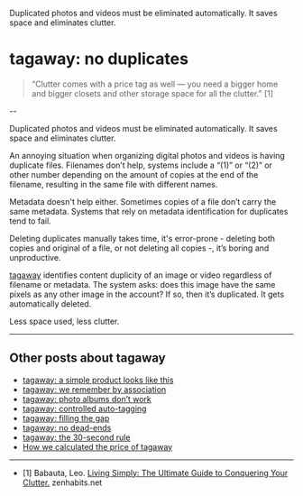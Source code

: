 Duplicated photos and videos must be eliminated automatically. It saves space and eliminates clutter.
# tagaway: no duplicates

> “Clutter comes with a price tag as well — you need a bigger home and bigger closets and other storage space for all the clutter.” [1]

--

Duplicated photos and videos must be eliminated automatically. It saves space and eliminates clutter.

An annoying situation when organizing digital photos and videos is having duplicate files. Filenames don’t help, systems include a “(1)” or “(2)” or other number depending on the amount of copies at the end of the filename, resulting in the same file with different names.

Metadata doesn't help either. Sometimes copies of a file don’t carry the same metadata. Systems that rely on metadata identification for duplicates tend to fail. 

Deleting duplicates manually takes time, it's error-prone - deleting both copies and original of a file, or not deleting all copies -, it’s boring and unproductive.

<a href="https://altocode.nl/pic/" target="_blank">tagaway</a> identifies content duplicity of an image or video regardless of filename or metadata. The system asks: does this image have the same pixels as any other image in the account? If so, then it’s duplicated. It gets automatically deleted. 

Less space used, less clutter. 

---

## Other posts about tagaway
- <a href="https://altocode.nl/blog/a-simple-product-looks-like-this" target="_blank">tagaway: a simple product looks like this</a> 
- <a href="https://altocode.nl/blog/we-remember-by-association" target="_blank">tagaway: we remember by association</a>
- <a href="https://altocode.nl/blog/photo-albums-dont-work" target="_blank">tagaway: photo albums don’t work</a>
- <a href="https://altocode.nl/blog/controlled-auto-tagging" target="_blank">tagaway: controlled auto-tagging</a>
- <a href="https://altocode.nl/blog/filling-the-gap" target="_blank">tagaway: filling the gap</a>
- <a href="https://altocode.nl/blog/no-dead-ends" target="_blank">tagaway: no dead-ends</a>
- <a href="https://altocode.nl/blog/the-30-second-rule" target="_blank">tagaway: the 30-second rule</a>
- <a href="https://altocode.nl/blog/how-we-calculated-the-price-of-acpic" target="_blank">How we calculated the price of tagaway</a>         

---

- [1] Babauta, Leo. <a href="https://zenhabits.net/living-simply-the-ultimate-guide-to-conquering-your-clutter/" target="_blank">Living Simply: The Ultimate Guide to Conquering Your Clutter.</a> zenhabits.net
